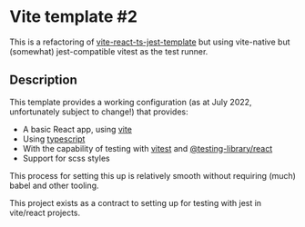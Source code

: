 # Vite template #2

This is a refactoring of [vite-react-ts-jest-template](https://github.com/deeprave/vite-react-ts-jest-template)
but using vite-native but (somewhat) jest-compatible vitest as the test runner.

## Description

This template provides a working configuration (as at July 2022, unfortunately subject to change!)
that provides:

- A basic React app, using [vite](https://vitejs.dev/)
- Using [typescript](https://www.typescriptlang.org/)
- With the capability of testing with [vitest](https://vitest.dev/)
  and [@testing-library/react](https://testing-library.com/docs/react-testing-library/intro/)
- Support for scss styles

This process for setting this up is relatively smooth without requiring (much) babel and other tooling.

This project exists as a contract to setting up for testing with jest in vite/react projects.
